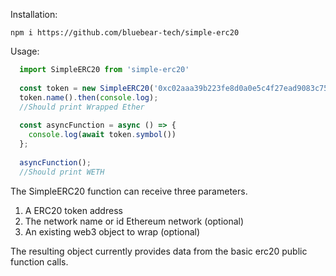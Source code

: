 Installation:

`npm i https://github.com/bluebear-tech/simple-erc20`

Usage: 

```javascript
  import SimpleERC20 from 'simple-erc20'
  
  const token = new SimpleERC20('0xc02aaa39b223fe8d0a0e5c4f27ead9083c756cc2');
  token.name().then(console.log);
  //Should print Wrapped Ether
  
  const asyncFunction = async () => {
    console.log(await token.symbol())
  };
  
  asyncFunction();
  //Should print WETH
```

The SimpleERC20 function can receive three parameters. 
1. A ERC20 token address
1. The network name or id Ethereum network (optional)
1. An existing web3 object to wrap (optional)

The resulting object currently provides data from the basic erc20 public function calls.
